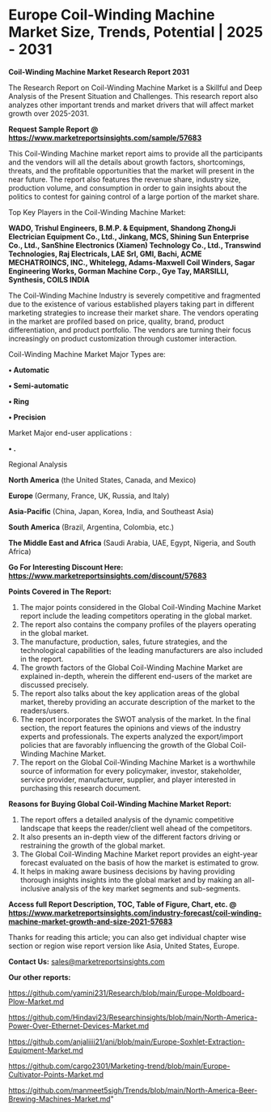 # Europe Coil-Winding Machine Market Size, Trends, Potential | 2025 - 2031

<strong>Coil-Winding Machine Market Research Report 2031</strong>

The Research Report on Coil-Winding Machine Market is a Skillful and Deep Analysis of the Present Situation and Challenges. This research report also analyzes other important trends and market drivers that will affect market growth over 2025-2031.

<strong>Request Sample Report @ <a href=https://www.marketreportsinsights.com/sample/57683>https://www.marketreportsinsights.com/sample/57683</a></strong>

This Coil-Winding Machine market report aims to provide all the participants and the vendors will all the details about growth factors, shortcomings, threats, and the profitable opportunities that the market will present in the near future. The report also features the revenue share, industry size, production volume, and consumption in order to gain insights about the politics to contest for gaining control of a large portion of the market share.

Top Key Players in the Coil-Winding Machine Market:

<strong>WADO, Trishul Engineers, B.M.P. & Equipment, Shandong ZhongJi Electrician Equipment Co., Ltd., Jinkang, MCS, Shining Sun Enterprise Co., Ltd., SanShine Electronics (Xiamen) Technology Co., Ltd., Transwind Technologies, Raj Electricals, LAE Srl, GMI, Bachi, ACME MECHATROINCS, INC., Whitelegg, Adams-Maxwell Coil Winders, Sagar Engineering Works, Gorman Machine Corp., Gye Tay, MARSILLI, Synthesis, COILS INDIA</strong>

The Coil-Winding Machine Industry is severely competitive and fragmented due to the existence of various established players taking part in different marketing strategies to increase their market share. The vendors operating in the market are profiled based on price, quality, brand, product differentiation, and product portfolio. The vendors are turning their focus increasingly on product customization through customer interaction.

Coil-Winding Machine Market Major Types are:

<strong>• Automatic

• Semi-automatic

• Ring

• Precision</strong>

Market Major end-user applications :

<strong>• .</strong>

Regional Analysis

</u><strong><b>North America</b></strong> (the United States, Canada, and Mexico)

<strong><b>Europe </b></strong>(Germany, France, UK, Russia, and Italy)

<strong><b>Asia-Pacific</b></strong> (China, Japan, Korea, India, and Southeast Asia)

<strong><b>South America</b></strong> (Brazil, Argentina, Colombia, etc.)

<strong><b>The Middle East and Africa</b></strong> (Saudi Arabia, UAE, Egypt, Nigeria, and South Africa)

<strong>Go For Interesting Discount Here: <a href=https://www.marketreportsinsights.com/discount/57683>https://www.marketreportsinsights.com/discount/57683</a></strong>

<strong>Points Covered in The Report:</strong>
<ol>
  <li>The major points considered in the Global Coil-Winding Machine Market report include the leading competitors operating in the global market.</li>
  <li>The report also contains the company profiles of the players operating in the global market.</li>
  <li>The manufacture, production, sales, future strategies, and the technological capabilities of the leading manufacturers are also included in the report.</li>
  <li>The growth factors of the Global Coil-Winding Machine Market are explained in-depth, wherein the different end-users of the market are discussed precisely.</li>
  <li>The report also talks about the key application areas of the global market, thereby providing an accurate description of the market to the readers/users.</li>
  <li>The report incorporates the SWOT analysis of the market. In the final section, the report features the opinions and views of the industry experts and professionals. The experts analyzed the export/import policies that are favorably influencing the growth of the Global Coil-Winding Machine Market.</li>
  <li>The report on the Global Coil-Winding Machine Market is a worthwhile source of information for every policymaker, investor, stakeholder, service provider, manufacturer, supplier, and player interested in purchasing this research document.</li>
</ol>
<strong>Reasons for Buying Global Coil-Winding Machine Market Report:</strong>

<ol>
  <li>The report offers a detailed analysis of the dynamic competitive landscape that keeps the reader/client well ahead of the competitors.</li>
  <li>It also presents an in-depth view of the different factors driving or restraining the growth of the global market.</li>
  <li>The Global Coil-Winding Machine Market report provides an eight-year forecast evaluated on the basis of how the market is estimated to grow.</li>
  <li>It helps in making aware business decisions by having providing thorough insights insights into the global market and by making an all-inclusive analysis of the key market segments and sub-segments.</li>
</ol>
<strong>Access full Report Description, TOC, Table of Figure, Chart, etc. @ <a href=https://www.marketreportsinsights.com/industry-forecast/coil-winding-machine-market-growth-and-size-2021-57683>https://www.marketreportsinsights.com/industry-forecast/coil-winding-machine-market-growth-and-size-2021-57683</a></strong>


Thanks for reading this article; you can also get individual chapter wise section or region wise report version like Asia, United States, Europe.

<strong>Contact Us:</strong>
sales@marketreportsinsights.com

<strong>Our other reports:</strong>

<a href=https://github.com/yamini231/Research/blob/main/Europe-Moldboard-Plow-Market.md>https://github.com/yamini231/Research/blob/main/Europe-Moldboard-Plow-Market.md</a>

<a href=https://github.com/Hindavi23/Researchinsights/blob/main/North-America-Power-Over-Ethernet-Devices-Market.md>https://github.com/Hindavi23/Researchinsights/blob/main/North-America-Power-Over-Ethernet-Devices-Market.md</a>

<a href=https://github.com/anjaliiii21/ani/blob/main/Europe-Soxhlet-Extraction-Equipment-Market.md>https://github.com/anjaliiii21/ani/blob/main/Europe-Soxhlet-Extraction-Equipment-Market.md</a>

<a href=https://github.com/cargo2301/Marketing-trend/blob/main/Europe-Cultivator-Points-Market.md>https://github.com/cargo2301/Marketing-trend/blob/main/Europe-Cultivator-Points-Market.md</a>

<a href=https://github.com/manmeet5sigh/Trends/blob/main/North-America-Beer-Brewing-Machines-Market.md>https://github.com/manmeet5sigh/Trends/blob/main/North-America-Beer-Brewing-Machines-Market.md</a>"
